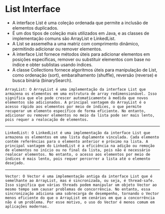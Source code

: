# List Interface

-    A interface List é uma coleção ordenada que permite a inclusão de elementos duplicados.
-    É um dos tipos de coleção mais utilizados em Java, e as classes de implementação comuns são ArrayList e LinkedList.
-    A List se assemelha a uma matriz com comprimento dinâmico, permitindo adicionar ou remover elementos.
-    A interface List fornece métodos úteis para adicionar elementos em posições específicas, remover ou substituir elementos com base no índice e obter sublistas usando índices.
-    A classe Collections fornece algoritmos úteis para manipulação de List, como ordenação (sort), embaralhamento (shuffle), reversão (reverse) e busca binária (binarySearch).

    ArrayList: O ArrayList é uma implementação da interface List que armazena os elementos em uma estrutura de array redimensionável. Isso significa que ele pode crescer automaticamente à medida que novos elementos são adicionados. A principal vantagem do ArrayList é o acesso rápido aos elementos por meio de índices, o que permite recuperar um elemento específico de forma eficiente. No entanto, adicionar ou remover elementos no meio da lista pode ser mais lento, pois requer a realocação de elementos.
----
    LinkedList: O LinkedList é uma implementação da interface List que armazena os elementos em uma lista duplamente vinculada. Cada elemento contém referências para o elemento anterior e próximo na lista. A principal vantagem do LinkedList é a eficiência na adição ou remoção de elementos no início ou no final da lista, pois não é necessário realocar elementos. No entanto, o acesso aos elementos por meio de índices é mais lento, pois requer percorrer a lista até o elemento desejado.
----
    Vector: O Vector é uma implementação antiga da interface List que é semelhante ao ArrayList, mas é sincronizada, ou seja, é thread-safe. Isso significa que várias threads podem manipular um objeto Vector ao mesmo tempo sem causar problemas de concorrência. No entanto, essa sincronização adiciona uma sobrecarga de desempenho, tornando o Vector menos eficiente do que o ArrayList em cenários em que a concorrência não é um problema. Por esse motivo, o uso do Vector é menos comum em aplicações modernas.